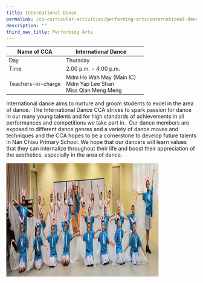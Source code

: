 ```yaml
---
title: International Dance
permalink: /co-curricular-activities/performing-arts/international-dance/
description: ""
third_nav_title: Performing Arts
---
```

|Name of CCA|International Dance|  |
| -------- | ------- | --------------- |
|Day | Thursday | 
| Time |2.00 p.m. - 4.00 p.m. 
|Teachers-in-charge |Mdm Ho Wah May (Main IC)<br>Mdm Yap Lee Shan<br>Miss Qian Meng Meng

<p style="box-sizing: inherit; font-size: 1em;">International dance aims to nurture and groom students to excel in the area of dance.&nbsp; The International Dance CCA strives to spark passion for dance in our many young talents and for high standards of achievements in all performances and competitions we take part in.&nbsp; Our dance members are exposed to different dance genres and a variety of dance moves and techniques and the CCA hopes to be a cornerstone to develop future talents in Nan Chiau Primary School. We hope that our dancers will learn values that they can internalize throughout their life and boost their appreciation of the aesthetics, especially in the area of dance.</p>

<img src="/images/CoCurricularActivities/International%20Dance/INTERNATIONAL%20DANCE.jpg" style="width:80%;height:300px">